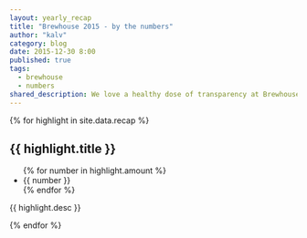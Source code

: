 ```yaml
---
layout: yearly_recap
title: "Brewhouse 2015 - by the numbers"
author: "kalv"
category: blog
date: 2015-12-30 8:00
published: true
tags:
  - brewhouse
  - numbers
shared_description: We love a healthy dose of transparency at Brewhouse. Here's our year end, by the numbers.
---
```


{% for highlight in site.data.recap %}
<section class="recap-section">
  <div class="container content">
    <div class="row flex">
      <div class="col-sm-6">
        <div class="recap-heading">
          <div class="recap-badge">
            <i class="recap-badge-icon zmdi {{ highlight.icon }}"></i>
          </div>
          <h2 class="recap-title">{{ highlight.title }}</h2>
          <div class="recap-counter">
            <ul class="recap-counter-blocks list-inline text-center">
              {% for number in highlight.amount %}
              <li>{{ number }}</li>
              {% endfor %}
            </ul>
          </div>
        </div>
      </div>
      <div class="col-sm-5">
        <div class="recap-desc">
          <p>{{ highlight.desc }}</p>
        </div>
      </div>
    </div>
  </div>
</section>
{% endfor %}


